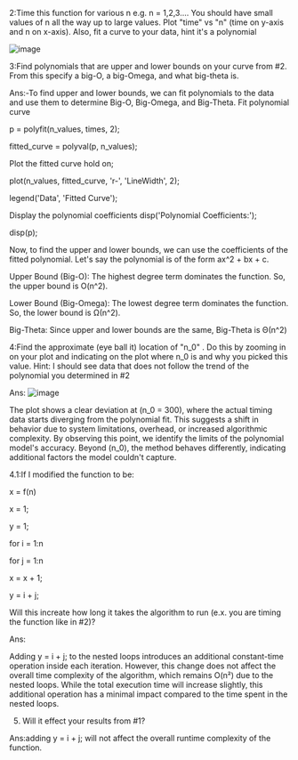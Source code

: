 2:Time this function for various n e.g. n = 1,2,3.... You should have small values of n all the way up to large values. Plot "time" vs "n" (time on y-axis and n on x-axis). Also, fit a curve to your data, hint it's a polynomial

![image](https://github.com/user-attachments/assets/9d45865e-a96b-415e-b4b9-c8c3cbe50e32)

3:Find polynomials that are upper and lower bounds on your curve from #2. From this specify a big-O, a big-Omega, and what big-theta is.

Ans:-To find upper and lower bounds, we can fit polynomials to the data 
and use them to determine Big-O, Big-Omega, and Big-Theta.
 Fit polynomial curve
 
p = polyfit(n_values, times, 2);

fitted_curve = polyval(p, n_values);

 Plot the fitted curve
hold on;

plot(n_values, fitted_curve, 'r-', 'LineWidth', 2);

legend('Data', 'Fitted Curve');

 Display the polynomial coefficients
disp('Polynomial Coefficients:');

disp(p);

Now, to find the upper and lower bounds, we can use the coefficients 
of the fitted polynomial. Let's say the polynomial is of the form 
ax^2 + bx + c.

Upper Bound (Big-O): The highest degree term dominates the function. 
So, the upper bound is O(n^2).

Lower Bound (Big-Omega): The lowest degree term dominates the 
function. So, the lower bound is Ω(n^2).

Big-Theta: Since upper and lower bounds are the same, Big-Theta is 
Θ(n^2)

4:Find the approximate (eye ball it) location of "n_0" . Do this by zooming in on your plot and indicating on the plot where n_0 is and why you picked this value. Hint: I should see data that does not follow the trend of the polynomial you determined in #2

Ans:
![image](https://github.com/user-attachments/assets/b4fcb148-af63-4829-ad37-b0fec96acaaf)

The plot shows a clear deviation at \(n_0 = 300\), where the actual timing data starts diverging from the polynomial fit. This suggests a shift in behavior due to system limitations, overhead, or increased algorithmic complexity. By observing this point, we identify the limits of the polynomial model's accuracy. Beyond \(n_0\), the method behaves differently, indicating additional factors the model couldn't capture.

4.1:If I modified the function to be:

x = f(n)

x = 1;

y = 1;

for i = 1:n

for j = 1:n

x = x + 1;

   y = i + j;
   
 Will this increate how long it takes the algorithm to run (e.x. you are timing the function like in #2)?

Ans:

Adding y = i + j; to the nested loops introduces an additional constant-time operation inside each iteration. However, this change does not affect the overall time complexity of the algorithm, which remains O(n²) due to the nested loops. While the total execution time will increase slightly, this additional operation has a minimal impact compared to the time spent in the nested loops.

5. Will it effect your results from #1?

Ans:adding y = i + j; will not affect the overall runtime complexity of the function.
